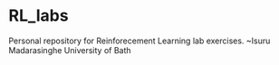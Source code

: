 # RL_labs
Personal repository for Reinforecement Learning lab exercises.
~Isuru Madarasinghe
 University of Bath

